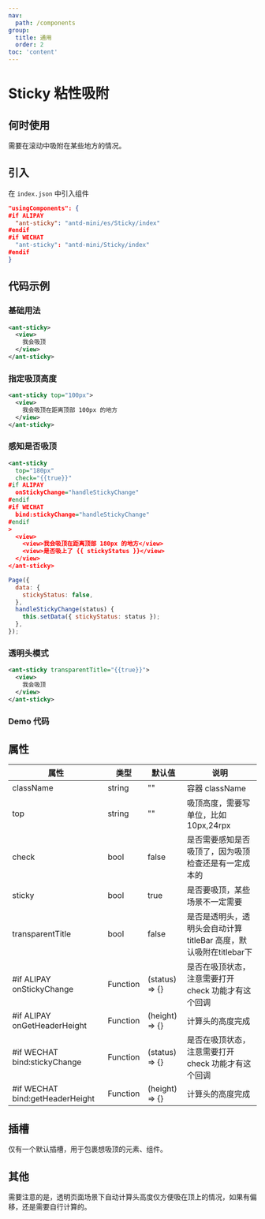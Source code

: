 ```yaml
---
nav:
  path: /components
group:
  title: 通用
  order: 2
toc: 'content'
---
```


# Sticky 粘性吸附

## 何时使用

需要在滚动中吸附在某些地方的情况。

## 引入

在 `index.json` 中引入组件

```json
"usingComponents": {
#if ALIPAY
  "ant-sticky": "antd-mini/es/Sticky/index"
#endif
#if WECHAT
  "ant-sticky": "antd-mini/Sticky/index"
#endif
}
```

## 代码示例

### 基础用法
```xml
<ant-sticky>
  <view>
    我会吸顶
  </view>
</ant-sticky>
```

### 指定吸顶高度
```xml
<ant-sticky top="100px">
  <view>
    我会吸顶在距离顶部 100px 的地方
  </view>
</ant-sticky>
```

### 感知是否吸顶
```xml
<ant-sticky
  top="180px"
  check="{{true}}"
#if ALIPAY
  onStickyChange="handleStickyChange"
#endif
#if WECHAT
  bind:stickyChange="handleStickyChange"
#endif
>
  <view>
    <view>我会吸顶在距离顶部 180px 的地方</view>
    <view>是否吸上了 {{ stickyStatus }}</view>
  </view>
</ant-sticky>
```

```js
Page({
  data: {
    stickyStatus: false,
  },
  handleStickyChange(status) {
    this.setData({ stickyStatus: status });
  },
});

```

### 透明头模式
```xml
<ant-sticky transparentTitle="{{true}}">
  <view>
    我会吸顶
  </view>
</ant-sticky>
```


### Demo 代码

<code src="../../demo/pages/Sticky/index"></code>

## 属性

| 属性                | 类型        | 默认值            | 说明                                       |
|-------------------|----------|----------------|------------------------------------------|
| className         | string     | ""             | 容器 className     |
| top               | string     | ""          | 吸顶高度，需要写单位，比如10px,24rpx                  |
| check             | bool       | false          | 是否需要感知是否吸顶了，因为吸顶检查还是有一定成本的               |
| sticky            | bool       | true           | 是否要吸顶，某些场景不一定需要                          |
| transparentTitle  | bool       | false          | 是否是透明头，透明头会自动计算 titleBar 高度，默认吸附在titlebar下 |
| #if ALIPAY onStickyChange    | Function   | (status) => {} | 是否在吸顶状态，注意需要打开 check 功能才有这个回调              |
| #if ALIPAY onGetHeaderHeight | Function       | (height) => {} | 计算头的高度完成              |
| #if WECHAT bind:stickyChange    | Function   | (status) => {} | 是否在吸顶状态，注意需要打开 check 功能才有这个回调              |
| #if WECHAT bind:getHeaderHeight | Function       | (height) => {} | 计算头的高度完成             |

## 插槽

仅有一个默认插槽，用于包裹想吸顶的元素、组件。

## 其他

需要注意的是，透明页面场景下自动计算头高度仅方便吸在顶上的情况，如果有偏移，还是需要自行计算的。
